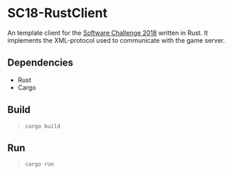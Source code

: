 # SC18-RustClient
An template client for the [Software Challenge 2018](https://www.software-challenge.de/) written in Rust. It implements the XML-protocol used to communicate with the game server.

## Dependencies
* Rust
* Cargo

## Build
>`cargo build`

## Run
>`cargo run`